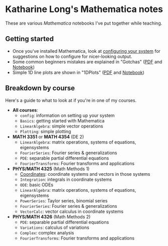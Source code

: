 # Katharine Long's Mathematica notes

These are various _Mathematica_ notebooks I've put together while teaching. 

## Getting started
- Once you've installed Mathematica, look at [configuring your system](https://github.com/krlong014/MathematicaNotes/blob/main/config/README_config.md) for suggestions on how to configure for nicer-looking output. 
- Some common beginners mistakes are explained in "Gotchas" ([PDF](https://github.com/krlong014/MathematicaNotes/blob/main/Basics/Gotchas.pdf) and [Notebook](https://github.com/krlong014/MathematicaNotes/blob/main/Basics/Gotchas.nb))
- Simple 1D line plots are shown in "1DPlots" ([PDF](https://github.com/krlong014/MathematicaNotes/blob/main/Plotting/1DPlots.pdf) and [Notebook](https://github.com/krlong014/MathematicaNotes/blob/main/Plotting/1DPlots.nb))

## Breakdown by course

Here's a guide to what to look at if you're in one of my courses. 

- **All courses**: 
  - `config`: information on setting up your system
  - `Basics`: getting started with Mathematica
  - `LinearAlgebra`: simple vector operations
  - `Plotting`: simple plotting
- **MATH 3351** or **MATH 4354** (DE 2)
  - `LinearAlgebra`: matrix operations, systems of equations, eigensystems
  - `FourierSeries`: Fourier series & generalizations
  - `PDE`: separable partial differential equations
  - `FourierTransforms`: Fourier transforms and applications
- **PHYS/MATH 4325** (Math Methods 1)
  - [Coordinates](https://github.com/krlong014/MathematicaNotes/tree/main/Coordinates): coordinate systems and vectors in those systems
  - `Integration`: integrals in coordinate systems
  - `ODE`: basic ODEs
  - `LinearAlgebra`: matrix operations, systems of equations, eigensystems
  - `PowerSeries`: Taylor series, binomial series
  - `FourierSeries`: Fourier series & generalizations
  - `VectorCalc`: vector calculus in coordinate systems
- **PHYS/MATH 4326** (Math Methods 2)
  - `PDE`: separable partial differential equations
  - `Variations`: calculus of variations
  - `Complex`: complex analysis
  - `FourierTransforms`: Fourier transforms and applications
